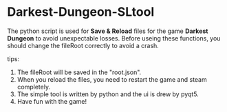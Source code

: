 # Darkest-Dungeon-SLtool

The python script is used for **Save & Reload** files for the game **Darkest Dungeon** to avoid unexpectable losses.
Before useing these functions, you should change the fileRoot correctly to avoid a crash.



tips:
1. The fileRoot will be saved in the "root.json".
2. When you reload the files, you need to restart the game and steam completely.
3. The simple tool is written by python and the ui is drew by pyqt5.
4. Have fun with the game!
